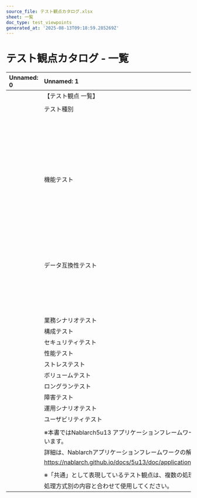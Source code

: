 ```yaml
---
source_file: テスト観点カタログ.xlsx
sheet: 一覧
doc_type: test_viewpoints
generated_at: '2025-08-13T09:18:59.285269Z'
---
```


# テスト観点カタログ - 一覧

| Unnamed: 0   | Unnamed: 1                                                                                                     | Unnamed: 2   | Unnamed: 3   | Unnamed: 4   | Unnamed: 5   | Unnamed: 6   | Unnamed: 7   | Unnamed: 8   | Unnamed: 9   | Unnamed: 10   | Unnamed: 11                                |
|:-------------|:---------------------------------------------------------------------------------------------------------------|:-------------|:-------------|:-------------|:-------------|:-------------|:-------------|:-------------|:-------------|:--------------|:-------------------------------------------|
|              | 【テスト観点 一覧】                                                                                                     |              |              |              |              |              |              |              |              |               |                                            |
|              |                                                                                                                |              |              |              |              |              |              |              |              |               |                                            |
|              | テスト種別                                                                                                          |              | 処理方式         |              |              |              |              |              |              | （凡例）          |                                            |
|              |                                                                                                                |              | 共通           | ウェブアプリケーション  | モバイルアプリケーション | バッチアプリケーション  | メッセージング      | ウェブサービス      |              | 記号            | 説明                                         |
|              | 機能テスト                                                                                                          |              | ■            | ■            | ■            | ■            | ■            | ■            |              | ■             | テスト観点の提供あり。当シートから該当箇所へのリンクを設定。             |
|              | データ互換性テスト                                                                                                      |              | ■            | -            | -            | -            | -            | -            |              | -             | テスト観点の提供なし。該当の処理方式に固有の観点がない（共通のテスト観点のみ）など。 |
|              | 業務シナリオテスト                                                                                                      |              | ■            | -            | -            | ■            | -            | -            |              |               |                                            |
|              | 構成テスト                                                                                                          |              | ■            | ■            | -            | -            | -            | -            |              |               |                                            |
|              | セキュリティテスト                                                                                                      |              | ■            | ■            | -            | -            | -            | ■            |              |               |                                            |
|              | 性能テスト                                                                                                          |              | ■            | ■            | ■            | ■            | ■            | -            |              |               |                                            |
|              | ストレステスト                                                                                                        |              | ■            | -            | -            | -            | -            | -            |              |               |                                            |
|              | ボリュームテスト                                                                                                       |              | ■            | ■            | -            | -            | -            | -            |              |               |                                            |
|              | ロングランテスト                                                                                                       |              | ■            | -            | -            | -            | -            | -            |              |               |                                            |
|              | 障害テスト                                                                                                          |              | ■            | -            | -            | -            | -            | -            |              |               |                                            |
|              | 運用シナリオテスト                                                                                                      |              | ■            | -            | -            | -            | -            | -            |              |               |                                            |
|              | ユーザビリティテスト                                                                                                     |              | -            | ■            | -            | -            | -            | -            |              |               |                                            |
|              |                                                                                                                |              |              |              |              |              |              |              |              |               |                                            |
|              | ※本書ではNablarch5u13 アプリケーションフレームワークで提供している実行制御基盤に基づき、処理方式を定義しています。                                               |              |              |              |              |              |              |              |              |               |                                            |
|              | 詳細は、Nablarchアプリケーションフレームワークの解説書をご参照ください。                                                                       |              |              |              |              |              |              |              |              |               |                                            |
|              | https://nablarch.github.io/docs/5u13/doc/application_framework/application_framework/nablarch/big_picture.html |              |              |              |              |              |              |              |              |               |                                            |
|              |                                                                                                                |              |              |              |              |              |              |              |              |               |                                            |
|              | ※「共通」として表現しているテスト観点は、複数の処理方式に関連するものです。                                                                         |              |              |              |              |              |              |              |              |               |                                            |
|              | 処理方式別の内容と合わせて使用してください。                                                                                         |              |              |              |              |              |              |              |              |               |                                            |
